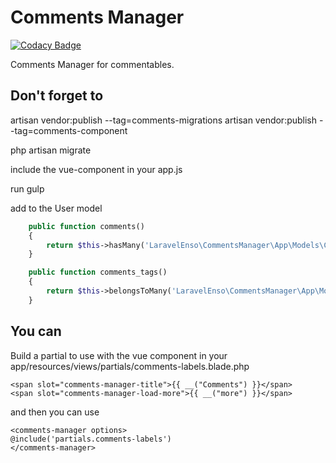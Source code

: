 # Comments Manager

[![Codacy Badge](https://api.codacy.com/project/badge/Grade/d96ab52d782d46b9a94e00ea6059b34c)](https://www.codacy.com/app/laravel-enso/CommentsManager?utm_source=github.com&utm_medium=referral&utm_content=laravel-enso/CommentsManager&utm_campaign=badger)

Comments Manager for commentables.

## Don't forget to

artisan vendor:publish --tag=comments-migrations
artisan vendor:publish --tag=comments-component

php artisan migrate

include the vue-component in your app.js

run gulp

add to the User model

```php
	public function comments()
    {
        return $this->hasMany('LaravelEnso\CommentsManager\App\Models\Comment');
    }

    public function comments_tags()
    {
        return $this->belongsToMany('LaravelEnso\CommentsManager\App\Models\Comment');
    }
```

## You can

Build a partial to use with the vue component in your app/resources/views/partials/comments-labels.blade.php

```
<span slot="comments-manager-title">{{ __("Comments") }}</span>
<span slot="comments-manager-load-more">{{ __("more") }}</span>
```

and then you can use

```
<comments-manager options>
@include('partials.comments-labels')
</comments-manager>
```